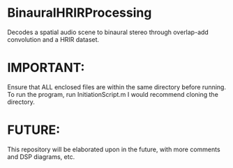 # BinauralHRIRProcessing
Decodes a spatial audio scene to binaural stereo through overlap-add convolution and a HRIR dataset.

# IMPORTANT:
Ensure that ALL enclosed files are within the same directory before running. To run the program, run InitiationScript.m
I would recommend cloning the directory.

# FUTURE:
This repository will be elaborated upon in the future, with more comments and DSP diagrams, etc.
